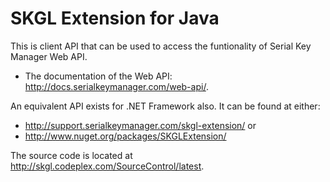 SKGL Extension for Java
=======================

This is client API that can be used to access the funtionality of Serial Key Manager Web API.
* The documentation of the Web API: http://docs.serialkeymanager.com/web-api/.

An equivalent API exists for .NET Framework also. It can be found at either:
* http://support.serialkeymanager.com/skgl-extension/ or
* http://www.nuget.org/packages/SKGLExtension/

The source code is located at http://skgl.codeplex.com/SourceControl/latest.
